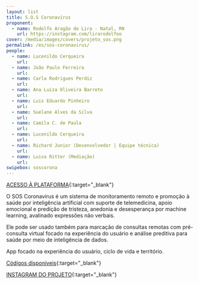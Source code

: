 ```yaml
---
layout: list
title: S.O.S Coronavírus
proponent:
  - name: Rodolfo Aragão de Lira - Natal, RN 
    url: https://instagram.com/lirarodolfoo 
cover: /media/images/covers/projeto_sos.png
permalink: /es/sos-coronavirus/
people:
  - name: Lucenildo Cerqueira
    url: 
  - name: João Paulo Ferreira
    url: 
  - name: Carla Rodrigues Perdiz
    url: 
  - name: Ana Luiza Oliveira Barreto
    url: 
  - name: Luis Eduardo Pinheiro
    url: 
  - name: Suelane Alves da Silva
    url: 
  - name: Camila C. de Paula
    url: 
  - name: Lucenildo Cerqueira
    url: 
  - name: Richard Junior (Desenvolvedor | Equipe técnica)
    url: 
  - name: Luisa Ritter (Mediação)
    url: 
swipebox: soscorona
---
```


[ACESSO À PLATAFORMA](https://soscoronavirus.bubbleapps.io/){:target="_blank"}
  
O SOS Coronavírus é um sistema de monitoramento remoto e promoção à saúde por inteligência artificial com suporte de telemedicina, apoio emocional e predição de tristeza, anedonia e desesperança por machine learning, avalinado expressões não verbais.

Ele pode ser usado também para marcação de consultas remotas com pré-consulta virtual focado na experiência do usuário e análise preditiva para saúde por meio de inteligência de dados.

App focado na experiência do usuário, ciclo de vida e território.


[Códigos disponíveis](https://github.com/richardjlv/UpSaude){:target="_blank"}


[INSTAGRAM DO PROJETO](https://instagram.com/upsaudeapp){:target="_blank"}